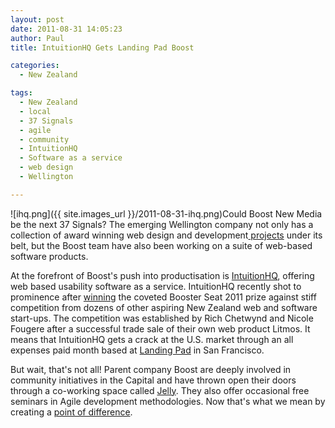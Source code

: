 ```yaml
---
layout: post
date: 2011-08-31 14:05:23
author: Paul
title: IntuitionHQ Gets Landing Pad Boost

categories:
  - New Zealand

tags:
  - New Zealand
  - local
  - 37 Signals
  - agile
  - community
  - IntuitionHQ
  - Software as a service
  - web design
  - Wellington

---
```


![ihq.png]({{ site.images_url }}/2011-08-31-ihq.png)Could Boost New Media be the next 37 Signals? The emerging Wellington company not only has a collection of award winning web design and development[ projects](http://www.boost.co.nz/work) under its belt, but the Boost team have also been working on a suite of web-based software products.

At the forefront of Boost's push into productisation is [IntuitionHQ](http://www.intuitionhq.com/), offering web based usability software as a service. IntuitionHQ recently shot to prominence after [winning](http://www.intuitionhq.com/blog/2011/08/good-news-everybody/) the coveted Booster Seat 2011 prize against stiff competition from dozens of other aspiring New Zealand web and software start-ups. The competition was established by Rich Chetwynd and Nicole Fougere after a successful trade sale of their own web product Litmos. It means that IntuitionHQ gets a crack at the U.S. market through an all expenses paid month based at [Landing Pad](http://unlimited.co.nz/unlimited.nsf/growth/us-landing-pad-taking-off?Opendocument&HighLight=2,landing,pad) in San Francisco.

But wait, that's not all! Parent company Boost are deeply involved in community initiatives in the Capital and have thrown open their doors through a co-working space called [Jelly](http://www.boost.co.nz/jelly). They also offer occasional free seminars in Agile development methodologies. Now that's what we mean by creating a [point of difference](https://iwantmyname.co.nz/blog/2011/08/whats-your-point-of-difference.html).


